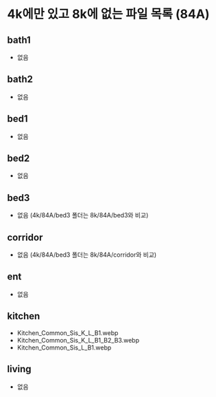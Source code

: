 # 4k에만 있고 8k에 없는 파일 목록 (84A)

## bath1

- 없음

## bath2

- 없음

## bed1

- 없음

## bed2

- 없음

## bed3

- 없음 (4k/84A/bed3 폴더는 8k/84A/bed3와 비교)

## corridor

- 없음 (4k/84A/bed3 폴더는 8k/84A/corridor와 비교)

## ent

- 없음

## kitchen

- Kitchen_Common_Sis_K_L_B1.webp
- Kitchen_Common_Sis_K_L_B1_B2_B3.webp
- Kitchen_Common_Sis_L_B1.webp

## living

- 없음
